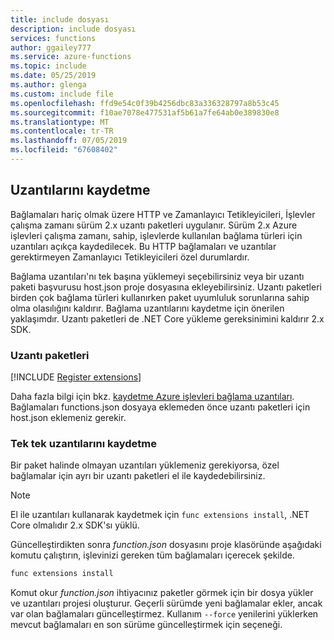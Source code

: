 ```yaml
---
title: include dosyası
description: include dosyası
services: functions
author: ggailey777
ms.service: azure-functions
ms.topic: include
ms.date: 05/25/2019
ms.author: glenga
ms.custom: include file
ms.openlocfilehash: ffd9e54c0f39b4256dbc83a336328797a8b53c45
ms.sourcegitcommit: f10ae7078e477531af5b61a7fe64ab0e389830e8
ms.translationtype: MT
ms.contentlocale: tr-TR
ms.lasthandoff: 07/05/2019
ms.locfileid: "67608402"
---
```

## <a name="register-extensions"></a>Uzantılarını kaydetme

Bağlamaları hariç olmak üzere HTTP ve Zamanlayıcı Tetikleyicileri, İşlevler çalışma zamanı sürüm 2.x uzantı paketleri uygulanır. Sürüm 2.x Azure işlevleri çalışma zamanı, sahip, işlevlerde kullanılan bağlama türleri için uzantıları açıkça kaydedilecek. Bu HTTP bağlamaları ve uzantılar gerektirmeyen Zamanlayıcı Tetikleyicileri özel durumlardır.

Bağlama uzantıları'nı tek başına yüklemeyi seçebilirsiniz veya bir uzantı paketi başvurusu host.json proje dosyasına ekleyebilirsiniz. Uzantı paketleri birden çok bağlama türleri kullanırken paket uyumluluk sorunlarına sahip olma olasılığını kaldırır. Bağlama uzantılarını kaydetme için önerilen yaklaşımdır. Uzantı paketleri de .NET Core yükleme gereksinimini kaldırır 2.x SDK. 

### <a name="extension-bundles"></a>Uzantı paketleri

[!INCLUDE [Register extensions](functions-extension-bundles.md)]

Daha fazla bilgi için bkz. [kaydetme Azure işlevleri bağlama uzantıları](../articles/azure-functions/functions-bindings-register.md#extension-bundles). Bağlamaları functions.json dosyaya eklemeden önce uzantı paketleri için host.json eklemeniz gerekir.

### <a name="register-individual-extensions"></a>Tek tek uzantılarını kaydetme

Bir paket halinde olmayan uzantıları yüklemeniz gerekiyorsa, özel bağlamalar için ayrı bir uzantı paketleri el ile kaydedebilirsiniz. 

> [!NOTE]
> El ile uzantıları kullanarak kaydetmek için `func extensions install`, .NET Core olmalıdır 2.x SDK'sı yüklü.

Güncelleştirdikten sonra *function.json* dosyasını proje klasöründe aşağıdaki komutu çalıştırın, işlevinizi gereken tüm bağlamaları içerecek şekilde.

```bash
func extensions install
```

Komut okur *function.json* ihtiyacınız paketler görmek için bir dosya yükler ve uzantıları projesi oluşturur. Geçerli sürümde yeni bağlamalar ekler, ancak var olan bağlamaları güncelleştirmez. Kullanım `--force` yenilerini yüklerken mevcut bağlamaları en son sürüme güncelleştirmek için seçeneği.
